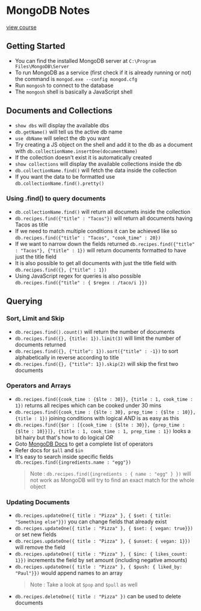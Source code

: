 # MongoDB Notes 
[view course](https://www.linkedin.com/learning/learning-mongodb)
## Getting Started
- You can find the installed MongoDB server at `C:\Program Files\MongoDB\Server`
- To run MongoDB as a service (first check if it is already running or not) the command is `mongod.exe --config mongod.cfg`
- Run `mongosh` to connect  to the database
- The `mongosh` shell is basically a JavaScript shell 
## Documents and Collections
- `show dbs` will display the available dbs
- `db.getName()` will tell us the active db name
- `use dbName` will select the db you want
- Try creating a JS object on the shell and add it to the db as a document with `db.collectionName.insertOne(documentName)`
- If the collection doesn't exist it is automatically created
- `show collections` will display the available collections inside the db
- `db.collectionName.find()` will fetch the data inside the collection
- If you want the data to be formatted use `db.collectionName.find().pretty()` 
### Using .find() to query documents
- `db.collectionName.find()` will return all documets inside the collection
- `db.recipes.find({"title" : "Tacos"})` will return all documents having Tacos as title
- If we need to match multiple conditions it can be achieved like so `db.recipes.find({"title" : "Tacos", "cook_time" : 20})`
- If we want to narrow down the fields returned `db.recipes.find({"title" : "Tacos"}, {"title" : 1})` will return documents formatted to have just the title field
- It is also possible to get all documents with just the title field with `db.recipes.find({}, {"title" : 1})`
- Using JavaScript regex for queries is also possible `db.recipes.find({"title" : { $regex : /taco/i }})`
## Querying
### Sort, Limit and Skip
- `db.recipes.find().count()` will return the number of documents
- `db.recipes.find({}, {title: 1}).limit(3)` will limit the number of documents returned
- `db.recipes.find({}, {"title": 1}).sort({"title" : -1})` to sort alphabetically in reverse according to title
- `db.recipes.find({}, {"title": 1}).skip(2)` will skip the first two documents
### Operators and Arrays
- `db.recipes.find({cook_time : {$lte : 30}}, {title : 1, cook_time : 1})` returns all recipes which can be cooked under 30 mins
- `db.recipes.find({cook_time : {$lte : 30}, prep_time : {$lte : 10}}, {title : 1})` joining conditions with logical *AND* is as easy as this
- `db.recipes.find({$or : [{cook_time : {$lte : 30}}, {prep_time : {$lte : 10}}]}, {title : 1, cook_time : 1, prep_time : 1})` looks a bit hairy but that's how to do logical *OR*
- Goto [MongoDB Docs](https://docs.mongodb.com/manual/reference/operator/query/) to get a complete list of operators
- Refer docs for `$all` and `$in`
- It's easy to search inside specific fields `db.recipes.find({ingredients.name : "egg"})`
  > Note : `db.recipes.find({ingredients : { name : "egg" } })` will not work as MongoDB will try to find 
  > an exact match for the whole object
### Updating Documents
- `db.recipes.updateOne({ title : "Pizza" }, { $set: { title: "Something else"}})` you can change fields that already exist
- `db.recipes.updateOne({ title : "Pizza" }, { $set: { vegan: true}})` or set new fields
- `db.recipes.updateOne({ title : "Pizza" }, { $unset: { vegan: 1}})` will remove the field
- `db.recipes.updateOne({ title : "Pizza" }, { $inc: { likes_count: 1}})` increments the field by set amount (including negative amounts)
- `db.recipes.updateOne({ title : "Pizza" }, { $push: { liked_by: "Paul"}})` would append names to an array
  > Note : Take a look at `$pop` and `$pull` as well
- `db.recipes.deleteOne({ title : "Pizza" })` can be used to delete documents
